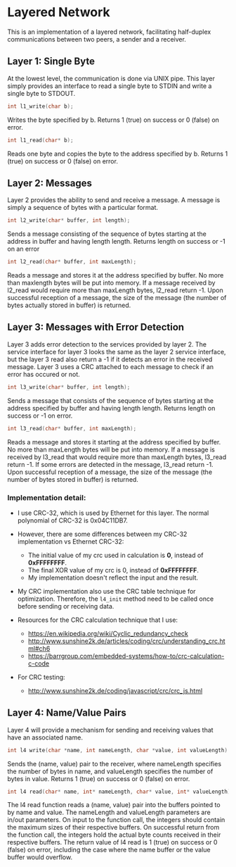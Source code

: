 # Layered Network
This is an implementation of a layered network, facilitating half-duplex communications between two peers, a sender and a receiver.

## Layer 1: Single Byte
At the lowest level, the communication is done via UNIX pipe. This layer simply provides an interface to read a single byte to STDIN and write a single byte to STDOUT.

```c++
int l1_write(char b);
```
Writes the byte specified by b. Returns 1 (true) on success or 0 (false) on error.

```c++
int l1_read(char* b);
```
Reads one byte and copies the byte to the address specified by b. Returns 1 (true) on
success or 0 (false) on error.

## Layer 2: Messages
Layer 2 provides the ability to send and receive a message. A message is simply a sequence of bytes with a particular format. 

```c++
int l2_write(char* buffer, int length);
```
Sends a message consisting of the sequence of bytes starting at the address in buffer
and having length length. Returns length on success or -1 on an error

```c++
int l2_read(char* buffer, int maxLength);
```
Reads a message and stores it at the address specified by buffer. No more than
maxlength bytes will be put into memory. If a message received by l2_read would
require more than maxLength bytes, l2_read return -1. Upon successful reception of a message, the size of the message (the number of bytes actually stored in buffer) is returned.

## Layer 3: Messages with Error Detection
Layer 3 adds error detection to the services provided by layer 2. The service interface
for layer 3 looks the same as the layer 2 service interface, but the layer 3 read also
return a -1 if it detects an error in the received message. Layer 3 uses a CRC attached to each message to check if an error has occured or not. 

```c++
int l3_write(char* buffer, int length);
```
Sends a message that consists of the sequence of bytes starting at the address specified
by buffer and having length length. Returns length on success or -1 on error.

```c++
int l3_read(char* buffer, int maxLength);
```
Reads a message and stores it starting at the address specified by buffer. No more
than maxLength bytes will be put into memory. If a message is received by l3_read
that would require more than maxLength bytes, l3_read return -1. If some errors are detected in the message, l3_read return -1. Upon successful reception of a message, the size of the message (the number of bytes stored in buffer) is returned.

### Implementation detail:
- I use CRC-32, which is used by Ethernet for this layer. The normal polynomial of CRC-32 is 0x04C11DB7.
- However, there are some differences between my CRC-32 implementation vs Ethernet CRC-32:
    - The initial value of my crc used in calculation is **0**, instead of **0xFFFFFFFF**.
    - The final XOR value of my crc is 0, instead of **0xFFFFFFFF**.
    - My implementation doesn't reflect the input and the result.
- My CRC implementation also use the CRC table technique for optimization. Therefore, the ```l4_init``` method need to be called once before sending or receiving data.

- Resources for the CRC calculation technique that I use:
    - https://en.wikipedia.org/wiki/Cyclic_redundancy_check
    - http://www.sunshine2k.de/articles/coding/crc/understanding_crc.html#ch6
    - https://barrgroup.com/embedded-systems/how-to/crc-calculation-c-code
- For CRC testing:
    - http://www.sunshine2k.de/coding/javascript/crc/crc_js.html

## Layer 4: Name/Value Pairs
Layer 4 will provide a mechanism for sending and receiving values that have an associated
name.

```c++
int l4 write(char *name, int nameLength, char *value, int valueLength)
```
Sends the (name, value) pair to the receiver, where nameLength specifies the number
of bytes in name, and valueLength specifies the number of bytes in value. Returns 1
(true) on success or 0 (false) on error.

```c++
int l4 read(char* name, int* nameLength, char* value, int* valueLength)
```
The l4 read function reads a (name, value) pair into the buffers pointed to by name and
value. The nameLength and valueLength parameters are in/out parameters. On input
to the function call, the integers should contain the maximum sizes of their respective
buffers. On successful return from the function call, the integers hold the actual byte
counts received in their respective buffers. The return value of l4 read is 1
(true) on success or 0 (false) on error, including the case where the name buffer or the
value buffer would overflow.